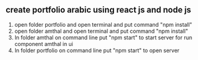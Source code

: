 ## create portfolio arabic using react js and node js

1. open folder portfolio and open terminal and put command "npm install"
2. open folder amthal and open terminal and put command "npm install"
3. In folder amthal on command line put "npm start" to start server for run component amthal in ui
4. In folder portfolio on command line put "npm start" to open server 